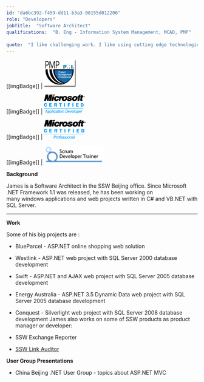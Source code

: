 ```yaml
---
id: "da6bc392-f459-dd11-b3a3-00155d012206"
role: "Developers"
jobTitle:  "Software Architect"
qualifications:  "B. Eng - Information System Management, MCAD, PMP"

quote:  "I like challenging work. I like using cutting edge technologies to make great solutions for my clients."
---
```

 
[[imgBadge]]
| ![pmp logo](./Images/Bio/pmp_logo.jpg) 

[[imgBadge]]
| ![](./Images/Bio/MCAD-RGB.gif)

[[imgBadge]]
| ![](./Images/Bio/mcp-rgb.gif) 
 
[[imgBadge]]
| ![](./Images/Bio/scrumtrainer.png) 
 

**Background**  

James is a Software Architect in the SSW Beijing office. Since Microsoft .NET Framework 1.1 was released, he has been working on many windows applications and web projects written in C# and VB.NET with SQL Server.   

****

**Work**  

Some of his big projects are :

*   BlueParcel - ASP.NET online shopping web solution 
*   Westlink - ASP.NET web project with SQL Server 2000 database development 
*   Swift - ASP.NET and AJAX web project with SQL Server 2005 database development 
*   Energy Australia - ASP.NET 3.5 Dynamic Data web project with SQL Server 2005 database development 
*   Conquest - Silverlight web project with SQL Server 2008 database development 
James also works on some of SSW products as product manager or developer:

*   SSW Exchange Reporter
*   [SSW Link Auditor](https://www.ssw.com.au/ssw/LinkAuditor) 

**User Group Presentations**

*   China Beijing .NET User Group - topics about ASP.NET MVC 
